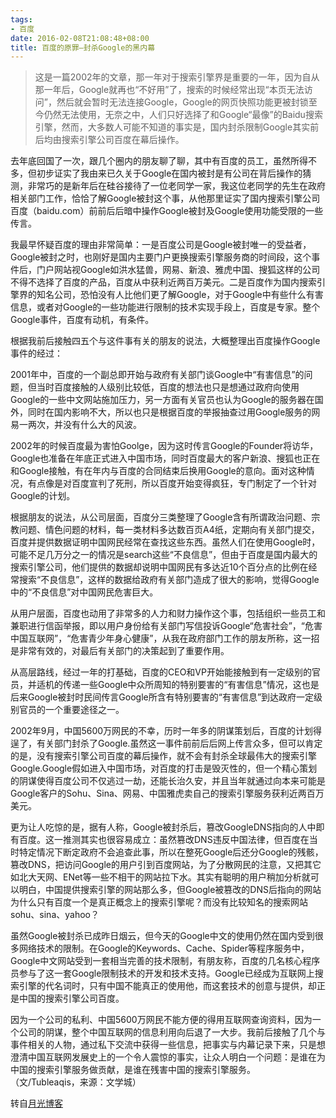 ```yaml
---
tags:
- 百度
date: 2016-02-08T21:08:48+08:00
title: 百度的原罪—封杀Google的黑内幕
---
```


<!--more-->

> 这是一篇2002年的文章，那一年对于搜索引擎界是重要的一年，因为自从那一年后，Google就再也“不好用”了，搜索的时候经常出现“本页无法访问”，然后就会暂时无法连接Google，Google的网页快照功能更被封锁至今仍然无法使用，无奈之中，人们只好选择了和Google“最像”的Baidu搜索引擎，然而，大多数人可能不知道的事实是，国内封杀限制Google其实前后均由搜索引擎公司百度在幕后操作。

去年底回国了一次，跟几个圈内的朋友聊了聊，其中有百度的员工，虽然所得不多，但初步证实了我由来已久关于Google在国内被封是有公司在背后操作的猜测，非常巧的是新年后在硅谷接待了一位老同学一家，我这位老同学的先生在政府相关部门工作，恰恰了解Google被封这个事，从他那里证实了国内搜索引擎公司百度（baidu.com）前前后后暗中操作Google被封及Google使用功能受限的一些传言。

我最早怀疑百度的理由非常简单：一是百度公司是Google被封唯一的受益者，Google被封之时，也刚好是国内主要门户更换搜索引擎服务商的时间段，这个事件后，门户网站视Google如洪水猛兽，网易、新浪、雅虎中国、搜狐这样的公司不得不选择了百度的产品，百度从中获利近两百万美元。二是百度作为国内搜索引擎界的知名公司，恐怕没有人比他们更了解Google，对于Google中有些什么有害信息，或者对Google的一些功能进行限制的技术实现手段上，百度是专家。整个Google事件，百度有动机，有条件。

根据我前后接触四五个与这件事有关的朋友的说法，大概整理出百度操作Google事件的经过：

2001年中，百度的一个副总即开始与政府有关部门谈Google中“有害信息”的问题，但当时百度接触的人级别比较低，百度的想法也只是想通过政府向使用Google的一些中文网站施加压力，另一方面有关官员也认为Google的服务器在国外，同时在国内影响不大，所以也只是根据百度的举报抽查过用Google服务的网易一两次，并没有什么大的风波。

2002年的时候百度最为害怕Goolge，因为这时传言Google的Founder将访华，Google也准备在年底正式进入中国市场，同时百度最大的客户新浪、搜狐也正在和Google接触，有在年内与百度的合同结束后换用Google的意向。面对这种情况，有点像是对百度宣判了死刑，所以百度开始变得疯狂，专门制定了一个针对Google的计划。

根据朋友的说法，从公司层面，百度分三类整理了Google含有所谓政治问题、宗教问题、情色问题的材料，每一类材料多达数百页A4纸，定期向有关部门提交，百度并提供数据证明中国网民经常在查找这些东西。虽然人们在使用Google时，可能不足几万分之一的情况是search这些“不良信息”，但由于百度是国内最大的搜索引擎公司，他们提供的数据却说明中国网民有多达近10个百分点的比例在经常搜索“不良信息”，这样的数据给政府有关部门造成了很大的影响，觉得Google中的“不良信息”对中国网民危害巨大。

从用户层面，百度也动用了非常多的人力和财力操作这个事，包括组织一些员工和兼职进行信函举报，即以用户身份给有关部门写信投诉Google“危害社会”，“危害中国互联网”，“危害青少年身心健康”，从我在政府部门工作的朋友所称，这一招是非常有效的，对最后有关部门的决策起到了重要作用。

从高层路线，经过一年的打基础，百度的CEO和VP开始能接触到有一定级别的官员，并适机的传递一些Google中众所周知的特别要害的“有害信息”情况，这也是后来Google被封时民间传言Google所含有特别要害的“有害信息”到达政府一定级别官员的一个重要途径之一。

2002年9月，中国5600万网民的不幸，历时一年多的阴谋策划后，百度的计划得逞了，有关部门封杀了Google.虽然这一事件前前后后网上传言众多，但可以肯定的是，没有搜索引擎公司百度的幕后操作，就不会有封杀全球最伟大的搜索引擎Google.Google假如进入中国市场，对百度的打击是毁灭性的，但一个精心策划的阴谋使得百度公司不仅逃过一劫，还能长治久安，并且当年就通过向本来可能是Google客户的Sohu、Sina、网易、中国雅虎卖自己的搜索引擎服务获利近两百万美元。

更为让人吃惊的是，据有人称，Google被封杀后，篡改GoogleDNS指向的人中即有百度。这一推测其实也很容易成立：虽然篡改DNS违反中国法律，但百度在当时特定情况下断定政府不会追查此事，所以在整死Google后还分Google的残骸，篡改DNS，把访问Google的用户引到百度网站，为了分散网民的注意，又把其它如北大天网、ENet等一些不相干的网站拉下水。其实有聪明的用户稍加分析就可以明白，中国提供搜索引擎的网站那么多，但Google被篡改的DNS后指向的网站为什么只有百度一个是真正概念上的搜索引擎呢？而没有比较知名的搜索网站sohu、sina、yahoo？

虽然Google被封杀已成昨日烟云，但今天的Google中文的使用仍然在国内受到很多网络技术的限制。在Google的Keywords、Cache、Spider等程序服务中，Google中文网站受到一套相当完善的技术限制，有朋友称，百度的几名核心程序员参与了这一套Google限制技术的开发和技术支持。Google已经成为互联网上搜索引擎的代名词时，只有中国不能真正的使用他，而这套技术的创意与提供，却正是中国的搜索引擎公司百度。

因为一个公司的私利、中国5600万网民不能方便的得用互联网查询资料，因为一个公司的阴谋，整个中国互联网的信息利用向后退了一大步。我前后接触了几个与事件相关的人物，通过私下交流中获得一些信息，把事实与内幕记录下来，只是想澄清中国互联网发展史上的一个令人震惊的事实，让众人明白一个问题：是谁在为中国的搜索引擎服务做贡献，是谁在残害中国的搜索引擎服务。       （文/Tubleaqis，来源：文学城）

转自[月光博客][1]

[1]:http://www.williamlong.info/archives/377.html
